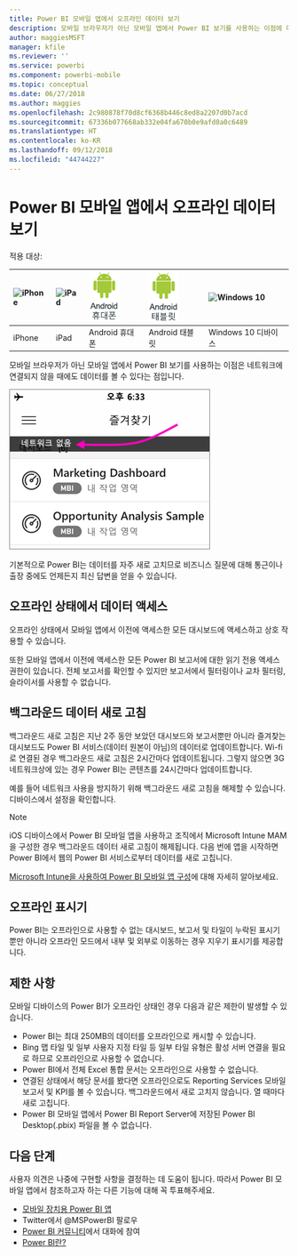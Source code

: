 ```yaml
---
title: Power BI 모바일 앱에서 오프라인 데이터 보기
description: 모바일 브라우저가 아닌 모바일 앱에서 Power BI 보기를 사용하는 이점에 대해 알아봅니다. 네트워크에 연결되지 않을 때에도 데이터를 볼 수 있습니다.
author: maggiesMSFT
manager: kfile
ms.reviewer: ''
ms.service: powerbi
ms.component: powerbi-mobile
ms.topic: conceptual
ms.date: 06/27/2018
ms.author: maggies
ms.openlocfilehash: 2c980878f70d8cf6368b446c8ed8a2207d0b7acd
ms.sourcegitcommit: 67336b077668ab332e04fa670b0e9afd0a0c6489
ms.translationtype: HT
ms.contentlocale: ko-KR
ms.lasthandoff: 09/12/2018
ms.locfileid: "44744227"
---
```

# <a name="view-your-data-offline-in-the-power-bi-mobile-apps"></a>Power BI 모바일 앱에서 오프라인 데이터 보기
적용 대상:

| ![iPhone](./media/mobile-apps-offline-data/iphone-logo-50-px.png) | ![iPad](./media/mobile-apps-offline-data/ipad-logo-50-px.png) | ![Android 휴대폰](./media/mobile-apps-offline-data/android-phone-logo-50-px.png) | ![Android 태블릿](./media/mobile-apps-offline-data/android-tablet-logo-50-px.png) | ![Windows 10](./media/mobile-apps-offline-data/win-10-logo-50-px.png) |
|:--- |:--- |:--- |:--- |:--- |
| iPhone |iPad |Android 휴대폰 |Android 태블릿 |Windows 10 디바이스 |

모바일 브라우저가 아닌 모바일 앱에서 Power BI 보기를 사용하는 이점은 네트워크에 연결되지 않을 때에도 데이터를 볼 수 있다는 점입니다. 

![네트워크 메시지 없음](./media/mobile-apps-offline-data/power-bi-iphone-no-network.png)

기본적으로 Power BI는 데이터를 자주 새로 고치므로 비즈니스 질문에 대해 통근이나 출장 중에도 언제든지 최신 답변을 얻을 수 있습니다.

## <a name="data-access-while-youre-offline"></a>오프라인 상태에서 데이터 액세스
오프라인 상태에서 모바일 앱에서 이전에 액세스한 모든 대시보드에 액세스하고 상호 작용할 수 있습니다.

또한 모바일 앱에서 이전에 액세스한 모든 Power BI 보고서에 대한 읽기 전용 액세스 권한이 있습니다. 전체 보고서를 확인할 수 있지만 보고서에서 필터링이나 교차 필터링, 슬라이서를 사용할 수 없습니다.

## <a name="background-data-refresh"></a>백그라운드 데이터 새로 고침
백그라운드 새로 고침은 지난 2주 동안 보았던 대시보드와 보고서뿐만 아니라 즐겨찾는 대시보드도 Power BI 서비스(데이터 원본이 아님)의 데이터로 업데이트합니다. Wi-fi로 연결된 경우 백그라운드 새로 고침은 2시간마다 업데이트됩니다. 그렇지 않으면 3G 네트워크상에 있는 경우 Power BI는 콘텐츠를 24시간마다 업데이트합니다.

예를 들어 네트워크 사용을 방지하기 위해 백그라운드 새로 고침을 해제할 수 있습니다. 디바이스에서 설정을 확인합니다.

> [!NOTE]
> iOS 디바이스에서 Power BI 모바일 앱을 사용하고 조직에서 Microsoft Intune MAM을 구성한 경우 백그라운드 데이터 새로 고침이 해제됩니다. 다음 번에 앱을 시작하면 Power BI에서 웹의 Power BI 서비스로부터 데이터를 새로 고칩니다.
> 
> [Microsoft Intune을 사용하여 Power BI 모바일 앱 구성](../../service-admin-mobile-intune.md)에 대해 자세히 알아보세요. 
> 
> 

## <a name="offline-indicators"></a>오프라인 표시기
Power BI는 오프라인으로 사용할 수 없는 대시보드, 보고서 및 타일이 누락된 표시기 뿐만 아니라 오프라인 모드에서 내부 및 외부로 이동하는 경우 지우기 표시기를 제공합니다.

## <a name="limitations"></a>제한 사항
모바일 디바이스의 Power BI가 오프라인 상태인 경우 다음과 같은 제한이 발생할 수 있습니다.

* Power BI는 최대 250MB의 데이터를 오프라인으로 캐시할 수 있습니다.
* Bing 맵 타일 및 일부 사용자 지정 타일 등 일부 타일 유형은 활성 서버 연결을 필요로 하므로 오프라인으로 사용할 수 없습니다.
* Power BI에서 전체 Excel 통합 문서는 오프라인으로 사용할 수 없습니다.
* 연결된 상태에서 해당 문서를 봤다면 오프라인으로도 Reporting Services 모바일 보고서 및 KPI를 볼 수 있습니다. 백그라운드에서 새로 고치지 않습니다. 열 때마다 새로 고칩니다.
* Power BI 모바일 앱에서 Power BI Report Server에 저장된 Power BI Desktop(.pbix) 파일을 볼 수 없습니다. 

## <a name="next-steps"></a>다음 단계
사용자 의견은 나중에 구현할 사항을 결정하는 데 도움이 됩니다. 따라서 Power BI 모바일 앱에서 참조하고자 하는 다른 기능에 대해 꼭 투표해주세요. 

* [모바일 장치용 Power BI 앱](mobile-apps-for-mobile-devices.md)
* Twitter에서 @MSPowerBI 팔로우
* [Power BI 커뮤니티](http://community.powerbi.com/)에서 대화에 참여
* [Power BI란?](../../power-bi-overview.md)


